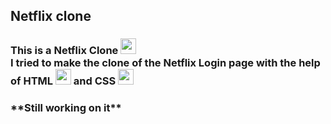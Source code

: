 ## Netflix clone 
<h3> This is a Netflix Clone <img src="https://imagedelivery.net/5MYSbk45M80qAwecrlKzdQ/fc986022-b75c-49f5-269f-24f9be40f300/preview" width="25px"> <br>
  I tried to make the clone of the Netflix Login page with the help of HTML <img src="https://skillicons.dev/icons?i=html" width="25px">  and CSS <img src="https://skillicons.dev/icons?i=css" width="25px"></h3>
  <h3>**Still working on it**</h3>
